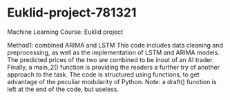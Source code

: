 # Euklid-project-781321
Machine Learning Course: Euklid project

Method1: combined ARIMA and LSTM 
This code includes data cleaning and preprocessing, as well as the implementation of LSTM and ARIMA models. The predicted prices of the two are combined to be inout of an AI trader. Finally, a main_2() function is providing the readers a further try of another approach to the task.  The code is structured using functions, to get advantage of the peculiar modularity of Python.  Note: a draft() function is left at the end of the code, but useless.
